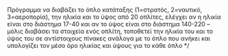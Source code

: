 Πρόγραμμα να διαβάζει το όπλο κατάταξης (1=στρατός, 2=ναυτικό, 3=αεροπορία), την ηλικία
και το ύψος από 20 οπλίτες, ελέγχει αν η ηλικία είναι στο διάστημα 17-40 και αν το ύψος είναι στο
διάστημα 140-220 – μόλις διαβάσει τα στοιχεία ενός οπλίτη, τοποθετεί την ηλικία του και το ύψος
του σε αντίστοιχους πίνακες ανάλογα με το όπλο που ανήκει και υπολογίζει τον μέσο όρο ηλικίας
και ύψους για το κάθε όπλο */
